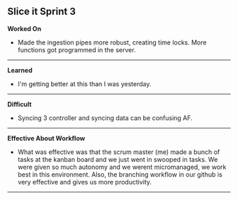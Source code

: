 **Slice it Sprint 3**
-------------------------------------------------------------------------------
**Worked On**
- Made the ingestion pipes more robust, creating time locks. More functions 
got programmed in the server.
------------------------------------------------------------------------------
**Learned**
- I'm getting better at this than I was yesterday.
------------------------------------------------------------------------------
**Difficult**
- Syncing 3 controller and syncing data can be confusing AF.
------------------------------------------------------------------------------
**Effective About Workflow**
- What was effective was that the scrum master (me) made a bunch of tasks at the
kanban board and we just went in swooped in tasks. We were given so much
autonomy and we werent micromanaged, we work best in this environment. Also, the 
branching workflow in our github is very effective and gives us more
productivity.
-------------------------------------------------------------------------------